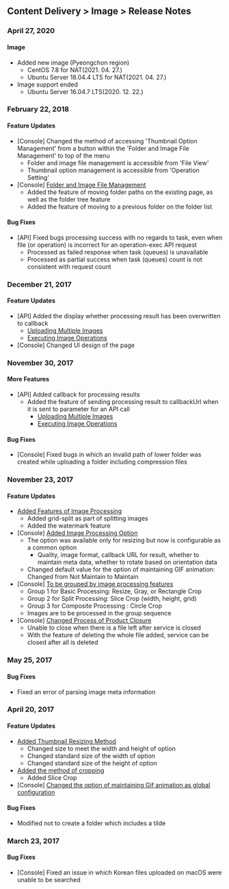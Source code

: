## Content Delivery > Image > Release Notes

### April 27, 2020
#### Image
* Added new image (Pyeongchon region)
    * CentOS 7.8 for NAT(2021. 04. 27.)
    * Ubuntu Server 18.04.4 LTS for NAT(2021. 04. 27.)
* Image support ended
    * Ubuntu Server 16.04.7 LTS(2020. 12. 22.)

### February 22, 2018
#### Feature Updates
* [Console] Changed the method of accessing 'Thumbnail Option Management' from a button within the 'Folder and Image File Management' to top of the menu  
	* Folder and image file management is accessible from 'File View'
	* Thumbnail option management is accessible from 'Operation Setting'
* [Console] [Folder and Image File Management](./console-guide/#_1)
	* Added the feature of moving folder paths on the existing page, as well as the folder tree feature 
	* Added the feature of moving to a previous folder on the folder list

#### Bug Fixes 
* [API] Fixed bugs processing success with no regards to task, even when file (or operation) is incorrect for an operation-exec API request 
	* Processed as failed response when task (queues) is unavailable 
	* Processed as partial success when task (queues) count is not consistent with request count 

### December 21, 2017 
#### Feature Updates
* [API] Added the display whether processing result has been overwritten to callback 
	* [Uploading Multiple Images](./api-guide/#_16)
	* [Executing Image Operations](./api-guide/#_37)
* [Console] Changed UI design of the page 

### November 30, 2017
#### More Features 
* [API] Added callback for processing results 
	* Added the feature of sending processing result to callbackUrl when it is sent to parameter for an API call
		* [Uploading Multiple Images](./api-guide/#_16)
		* [Executing Image Operations](./api-guide/#_37)

#### Bug Fixes 
 * [Console] Fixed bugs in which an invalid path of lower folder was created while uploading a folder including compression files 

### November 23, 2017
#### Feature Updates 
* [Added Features of Image Processing](./api-guide/#_25)
	* Added grid-split as part of splitting images
	* Added the watermark feature
* [Console] [Added Image Processing Option](./console-guide/#_10)
	* The option was available only for resizing but now is configurable as a common option  
		* Quality, image format, callback URL for result, whether to maintain meta data, whether to rotate based on orientation data  
	* Changed default value for the option of maintaining GIF animation: Changed from Not Maintain to Maintain  
* [Console] [To be grouped by image processing features](./console-guide/#_10)
	* Group 1 for Basic Processing: Resize, Gray, or Rectangle Crop
	* Group 2 for Split Processing: Slice Crop (width, height, grid)
	* Group 3 for Composite Processing : Circle Crop
	* Images are to be processed in the group sequence 
* [Console] [Changed Process of Product Closure](./console-guide/#_8)
	* Unable to close when there is a file left after service is closed 
	* With the feature of deleting the whole file added, service can be closed after all is deleted  

### May 25, 2017
#### Bug Fixes
* Fixed an error of parsing image meta information 

### April 20, 2017 
#### Feature Updates 
* [Added Thumbnail Resizing Method](./console-guide/#_10) 
    * Changed size to meet the width and height of option 
    * Changed standard size of the width of option
    * Changed standard size of the height of option 
* [Added the method of cropping](./console-guide/#_10)
    * Added Slice Crop 
* [Console] [Changed the option of maintaining Gif animation as global configuration](./console-guide/#_10)

#### Bug Fixes 
* Modified not to create a folder which includes a tilde

### March 23, 2017
#### Bug Fixes
* [Console] Fixed an issue in which Korean files uploaded on macOS were unable to be searched 
